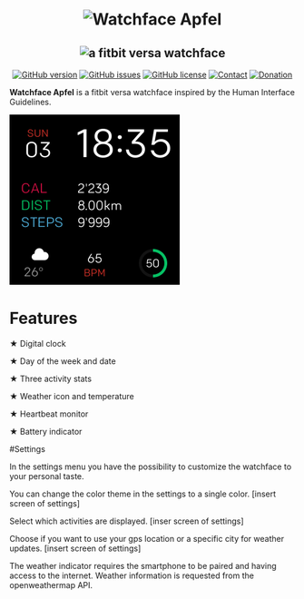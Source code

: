 <h1 align="center">
  <img src="images/nerd-fonts-logo.svg" alt="Watchface Apfel" />
</h1>
<h2 align="center">
  <img alt="a fitbit versa watchface" src="images/project-subtitle-phrase.svg">
</h2>

<div align="center">


[![GitHub version](https://img.shields.io/badge/VERSION-1.0.0-blue.svg?style=for-the-badge)](https://github.com/sw1ft-code/fitbit-versa-apfel/releases)
[![GitHub issues](https://img.shields.io/github/issues/sw1ft-code/fitbit-versa-apfel.svg?style=for-the-badge)](https://github.com/sw1ft-code/fitbit-versa-apfel/issues)
[![GitHub license](https://img.shields.io/github/license/sw1ft-code/fitbit-versa-apfel.svg?style=for-the-badge)](https://github.com/sw1ft-code/fitbit-versa-apfel/blob/master/LICENSE)
[![Contact](https://img.shields.io/badge/CONTACT-%F0%9F%93%A7-yellow.svg?style=for-the-badge)](mailto:xxx@test)
[![Donation](https://img.shields.io/badge/DONATE-%E2%9D%A4%EF%B8%8F-red.svg?style=for-the-badge)](paypal.me/sw1ftcode)

</div>


**Watchface Apfel** is a fitbit versa watchface inspired by the Human Interface Guidelines.

![Screen Shot](screenshot.png)


# Features

★ Digital clock

★ Day of the week and date

★ Three activity stats

★ Weather icon and temperature

★ Heartbeat monitor

★ Battery indicator

#Settings

In the settings menu you have the possibility to customize the watchface to your personal taste.

You can change the color theme in the settings to a single color.
[insert screen of settings]

Select which activities are displayed.
[inser screen of settings]

Choose if you want to use your gps location or a specific city for weather updates.
[insert screen of settings]

The weather indicator requires the smartphone to be paired and having access to the internet.
Weather information is requested from the openweathermap API.

#